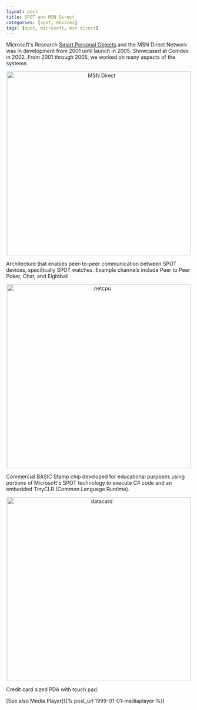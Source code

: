 ```yaml
---
layout: post
title: SPOT and MSN Direct
categories: [spot, devices]
tags: [spot, microsoft, msn direct]
---
```


Microsoft's Research [Smart Personal Objects](https://en.wikipedia.org/wiki/Smart_Personal_Objects_Technology) and the MSN Direct Network was in development from 2001 until launch in 2005. Showcased at Comdex in 2002. From 2001 through 2005, we worked on many aspects of the systemn. 

<div style="text-align: center"><img src="{{ site.baseurl }}/images/spot.jpg" alt="MSN Direct" style="width: 500px;"/></div>

Architecture that enables peer-to-peer communication between SPOT devices, specifically SPOT watches. Example channels include Peer to Peer Poker, Chat, and Eightball.

<div style="text-align: center"><img src="{{ site.baseurl }}/images/dotnetcpu.jpg" alt=".netcpu" style="width: 500px;"/></div>

Commercial BASIC Stamp chip developed for educational purposes using portions of Microsoft's SPOT technology to execute C# code and an embedded TinyCLR (Common Language Runtime).

<div style="text-align: center"><img src="{{ site.baseurl }}/images/datacard.jpg" alt="datacard" style="width: 500px;"/></div>

Credit card sized PDA with touch pad.

[See also Media Player]({% post_url 1999-01-01-mediaplayer %})

